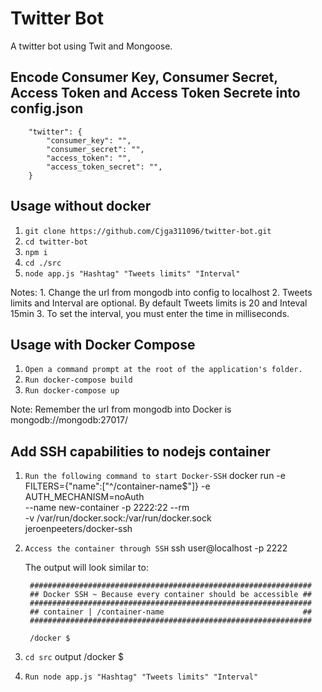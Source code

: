 # Twitter Bot

A twitter bot using Twit and Mongoose.

## Encode Consumer Key, Consumer Secret, Access Token and Access Token Secrete into config.json
    
        "twitter": {
            "consumer_key": "",
            "consumer_secret": "",
            "access_token": "",
            "access_token_secret": "",
        }

## Usage without docker

1. `git clone https://github.com/Cjga311096/twitter-bot.git`
2. `cd twitter-bot`
3. `npm i`
4. `cd ./src`
5. `node app.js "Hashtag" "Tweets limits" "Interval"`

Notes: 
    1. Change the url from mongodb into config to localhost
    2. Tweets limits and Interval are optional. By default Tweets limits is 20 and Inteval 15min
    3. To set the interval, you must enter the time in milliseconds.

## Usage with Docker Compose

1. `Open a command prompt at the root of the application's folder.`
2. `Run docker-compose build`
3. `Run docker-compose up`

Note: Remember the url from mongodb into Docker is mongodb://mongodb:27017/

## Add SSH capabilities to nodejs container

1. `Run the following command to start Docker-SSH`
    docker run -e FILTERS={\"name\":[\"^/container-name$\"]} -e AUTH_MECHANISM=noAuth \
  --name new-container -p 2222:22  --rm \
  -v /var/run/docker.sock:/var/run/docker.sock \
  jeroenpeeters/docker-ssh
2. `Access the container through SSH`
    ssh user@localhost -p 2222

    The output will look similar to: 

        ###############################################################
        ## Docker SSH ~ Because every container should be accessible ##
        ###############################################################
        ## container | /container-name                               ##
        ###############################################################

        /docker $
3. `cd src`
    output 
        /docker $
4. `Run node app.js "Hashtag" "Tweets limits" "Interval"`